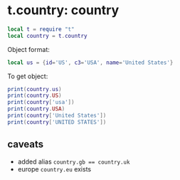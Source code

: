 # t.country: country
```lua
local t = require "t"
local country = t.country
```

Object format:
```lua
local us = {id='US', c3='USA', name='United States'}
```

To get object:
```lua
print(country.us)
print(country.US)
print(country['usa'])
print(country.USA)
print(country['United States'])
print(country['UNITED STATES'])
```

## caveats
- added alias `country.gb == country.uk`
- europe `country.eu` exists

